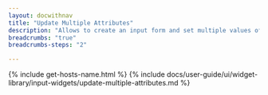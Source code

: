 ```yaml
---
layout: docwithnav
title: "Update Multiple Attributes"
description: "Allows to create an input form and set multiple values of the entity. Each input value may be stored as an attribute or time series data. Each input field is highly customizable via input types, value conversion functions, etc."
breadcrumbs: "true"
breadcrumbs-steps: "2"

---
```

{% include get-hosts-name.html %}
{% include docs/user-guide/ui/widget-library/input-widgets/update-multiple-attributes.md %}
